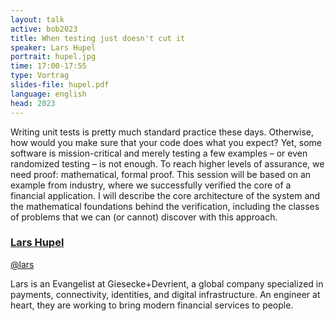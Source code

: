 ```yaml
---
layout: talk
active: bob2023
title: When testing just doesn't cut it
speaker: Lars Hupel
portrait: hupel.jpg
time: 17:00-17:55
type: Vortrag
slides-file: hupel.pdf
language: english
head: 2023
---
```


Writing unit tests is pretty much standard practice these
days. Otherwise, how would you make sure that your code does what you
expect? Yet, some software is mission-critical and merely testing a
few examples – or even randomized testing – is not enough. To reach
higher levels of assurance, we need proof: mathematical, formal
proof. This session will be based on an example from industry, where
we successfully verified the core of a financial application. I will
describe the core architecture of the system and the mathematical
foundations behind the verification, including the classes of problems
that we can (or cannot) discover with this approach.

### [Lars Hupel](https://lars.hupel.info/)

[@lars](https://mastodon.hupel.info/@lars)

Lars is an Evangelist at Giesecke+Devrient, a global company
specialized in payments, connectivity, identities, and digital
infrastructure. An engineer at heart, they are working to bring modern
financial services to people.
